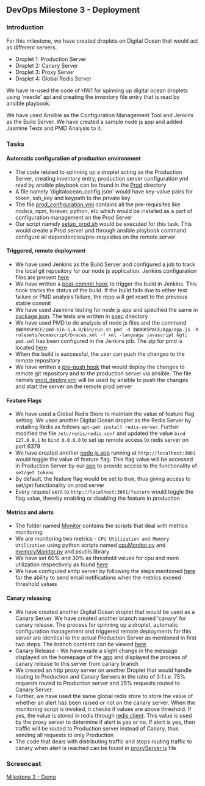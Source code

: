 ## DevOps Milestone 3 - Deployment

### Introduction

For this milestone, we have created droplets on Digital Ocean that would act as different servers.
* Droplet 1: Production Server
* Droplet 2: Canary Server
* Droplet 3: Proxy Server
* Droplet 4: Global Redis Server

We have re-used the code of HW1 for spinning up digital ocean droplets using 'needle' api and creating the inventory file entry that is read by ansible playbook.

We have used Ansible as the Configuration Management Tool and Jenkins as the Build Server. We have created a sample node js app and added Jasmine Tests and PMD Analysis to it.

### Tasks

#### Automatic configuration of production environment
* The code related to spinning up a droplet acting as the Production Server, creating inventory entry, production server configuration yml read by ansible playbook can be found in the [Prod](https://github.com/amittal91/DevOps-Project-Milestone3/tree/master/Prod) directory
* A file namely 'digitalocean_config.json' would have key-value pairs for token, ssh_key and keypath to the private key
* The file [prod_configuration.yml](https://github.com/amittal91/DevOps-Project-Milestone3/blob/master/Prod/prod_configuration.yml) contains all the pre-requisites like nodejs, npm, forever, python, etc which would be installed as a part of configuration management on the Prod Server
* Our script namely [setup_prod.sh](https://github.com/amittal91/DevOps-Project-Milestone3/blob/master/setup_prod.sh) would be executed for this task. This would create a Prod server and through ansible playbook command configure all dependencies/pre-requisites on the remote server

#### Triggered, remote deployment
* We have used Jenkins as the Build Server and configured a job to track the local git repository for our node js application. Jenkins configuration files are present [here](https://github.com/amittal91/DevOps-Project-Milestone3/tree/master/Jenkins)
* We have written a [post-commit hook](https://github.com/amittal91/DevOps-Project-Milestone3/blob/master/Hooks/post-commit) to trigger the build in Jenkins. This hook tracks the status of the build. If the build fails due to either test failure or PMD analysis failure, the repo will get reset to the previous stable commit
* We have used Jasmine testing for node js app and specified the same in [package.json](https://github.com/amittal91/DevOps-Project-Milestone3/blob/master/App/package.json). The tests are written in [spec](https://github.com/amittal91/DevOps-Project-Milestone3/tree/master/App/spec) directory
* We have used PMD to do analysis of node js files and the command `$WORKSPACE/pmd-bin-5.4.0/bin/run.sh pmd -d $WORKSPACE/App/app.js -R rulesets/ecmascript/braces.xml -f xml -language javascript &gt; pmd.xml` has been configured in the Jenkins job. The zip for pmd is located [here](https://github.com/amittal91/DevOps-Project-Milestone3/tree/master/pmd-bin-5.4.0)
* When the build is successful, the user can push the changes to the remote repository
* We have written a [pre-push hook](https://github.com/amittal91/DevOps-Project-Milestone3/blob/master/Hooks/pre-push) that would deploy the changes to remote git repository and to the production server via ansible. The file namely [prod_deploy.yml](https://github.com/amittal91/DevOps-Project-Milestone3/blob/master/prod_deploy.yml) will be used by ansible to push the changes and start the server on the remote prod server

#### Feature Flags
* We have used a Global Redis Store to maintain the value of feature flag setting. We used another Digital Ocean droplet as the Redis Server by installing Redis as follows `apt-get install redis-server`. Further modified the file `/etc/redis/redis.conf` and updated the value `bind 127.0.0.1` to `bind 0.0.0.0` to set up remote access to redis server on port 6379
* We have created another [node js app](https://github.com/amittal91/DevOps-Project-Milestone3/tree/master/FeatureFlag) running at `http://localhost:3001` would toggle the value of feature flag. This flag value will be accessed in Production Server by our [app](https://github.com/amittal91/DevOps-Project-Milestone3/blob/master/App/app.js) to provide access to the functionality of `set/get tokens`
* By default, the feature flag would be set to true, thus giving access to set/get functionality on prod server
* Every request sent to `http://localhost:3001/feature` would toggle the flag value, thereby enabling or disabling the feature in production

#### Metrics and alerts
* The folder named [Monitor](https://github.com/amittal91/DevOps-Project-Milestone3/tree/canary/Monitor) contains the scripts that deal with metrics monitoring
* We are monitoring two metrics - `CPU Utilization and Memory Utilization` using python scripts named [cpuMonitor.py](https://github.com/amittal91/DevOps-Project-Milestone3/blob/canary/Monitor/cpuMonitor.py) and [memoryMonitor.py](https://github.com/amittal91/DevOps-Project-Milestone3/blob/canary/Monitor/memoryMonitor.py) and psutils library
* We have set 60% and 30% as threshold values for cpu and mem utilization respectively as found [here](https://github.com/amittal91/DevOps-Project-Milestone3/blob/canary/Monitor/monitor.sh)
* We have configured smtp server by following the steps mentioned [here](https://www.digitalocean.com/community/tutorials/how-to-install-and-configure-postfix-as-a-send-only-smtp-server-on-ubuntu-14-04) for the ability to send email notifications when the metrics exceed threshold values

#### Canary releasing
* We have created another Digital Ocean droplet that would be used as a Canary Server. We have created another branch named 'canary' for canary release. The process for spinning up a droplet, automatic configuration management and triggered remote deployments for this server are identical to the actual Production Server as mentioned in first two steps. The branch contents can be viewed [here](https://github.com/amittal91/DevOps-Project-Milestone3/tree/canary)
* Canary Release - We have made a slight change in the message displayed on the homepage of the [app](https://github.com/amittal91/DevOps-Project-Milestone3/blob/canary/App/app.js) and displayed the process of canary release to this server from canary branch
* We created an http proxy server on another Droplet that would handle routing to Production and Canary Servers in the ratio of 3:1 i.e. 75% requests routed to Production server and 25% requests routed to Canary Server. 
* Further, we have used the same global redis store to store the value of whether an alert has been raised or not on the canary server. When the monitoring script is invoked, it checks if values are above threshold. If yes, the value is stored in redis through [redis client](https://github.com/amittal91/DevOps-Project-Milestone3/blob/canary/redisAlert.js). This value is used by the proxy server to determine if alert is yes or no. If alert is yes, then traffic will be routed to Production server instead of Canary, thus sending all requests to only Production
* The code that deals with distributing traffic and stops routing traffic to canary when alert is reached can be found in [proxyServer.js](https://github.com/amittal91/DevOps-Project-Milestone3/blob/canary/ProxyServer/proxyServer.js) file

### Screencast

[Milestone 3 - Demo](https://youtu.be/2mQynj8z-Ew)
